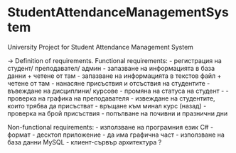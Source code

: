 # StudentAttendanceManagementSystem
University Project for Student Attendance Management System

-> Definition of requirements.
  Functional requirements:
    - регистрация на студент/ преподавател/ админ
    - запазване на информацията в база данни + четене от там
    - запазване на информацията в текстов файл + четене от там
    - нанасяне присъствия и отсъствия на студентите
    - въвеждане на дисциплини/ курсове
    - промяна на статуса на студент - 
    - проверка на графика на преподавателя
    - извеждане на студентите, които трябва да присъстват 
    - връщане към минал курс (назад)
    - проверка на брой присъствия
    - попълване на почивни и празнични дни
    
  Non-functional requirements: 
    - използване на програмния език C#
    - формат - десктоп приложение
    - да има графична част
    - използване на база данни MySQL
    - клиент-сървър архитектура ?
